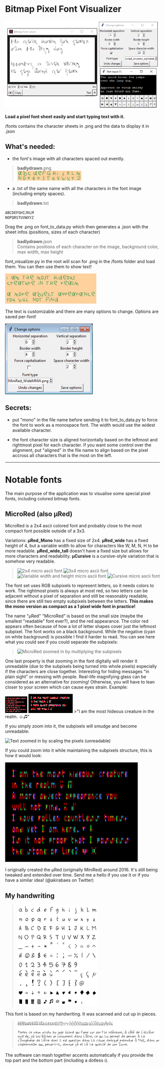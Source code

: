 # Bitmap Pixel Font Visualizer

![Screenshot of the program at 04-12-19](images/readme/program_screenshot_04-12-19.png)

**Load a pixel font sheet easily and start typing text with it.**

/fonts contains the character sheets in .png and the data to display it in .json

## What's needed:

- the font's image with all characters spaced out evently.

>**badlydrawn**.png  
![Badly drawn pixel font](fonts/badlydrawn.png)

- a .txt of the same name with all the characters in the font image (including empty spaces).

>**badlydrawn**.txt  
~~~~
ABCDEFGHIJKLM  
NOPQRSTUVWXYZ  
~~~~

Drag the .png on font_to_data.py which then generates a .json with the sheet infos (positions, sizes of each character)

>**badlydrawn**.json  
Contains positions of each character on the image, background color, max width, max height

font_visualizer.py in the root will scan for .png in the /fonts folder and load them. You can then use them to show text!

![Badly drawn text using the pixel font](images/readme/hideous_drawn.png)

The text is customizable and there are many options to change. Options are saved per-font!

![Visual of the options window](images/readme/optionswindow_screenshot.png)


## Secrets: 

- put "mono" in the file name before sending it to font_to_data.py to force the font to work as a  monospace font. The width would use the widest available character.

- the font character size is aligned horizontally based on the leftmost and rightmost pixel for each character. If you want some control over the alignment, put "aligned" in the file name to align based on the pixel accross all characters that is the most on the left.

----

# Notable fonts

The main purpose of the application was to visualise some special pixel fonts, including colored bitmap fonts.

## **MicroRed** (also µRed)

MicroRed is a 2x4 ascii colored font and probably close to the most compact font possible outside of a 3x3.

Variations: **µRed_Mono** has a fixed size of 2x4. **µRed_wide** has a fixed height of 4, but a variable width to allow for characters like W, M, N, H to be more readable. **µRed_wide_tall** doesn't have a fixed size but allows for more characters and readability. **µCursive** is a cursive-style variation that is somehow very readable.

>![2x4 micro ascii font](images/readme/µRed_mono.png) ![3x4 micro ascii font](images/readme/µRed_wide.png) ![Variable width and height micro ascii font](images/readme/µRed_wide_tall.png) ![Cursive micro ascii font](images/readme/µCursive.png)

The font set uses RGB subpixels to represent letters, so it needs colors to work. The rightmost pixels is always at most red, so two letters can be adjacent without a pixel of separation and still be reasonably readable, since there are still two empty subpixels between the letters. **This makes the mono version as compact as a 1 pixel wide font in practice!**

The name "µRed" "MicroRed" is based on the small size (maybe the smallest "readable" font ever?), and the red appearance. The color red appears often  because of how a lot of letter shapes cover just the leftmost subpixel. The font works on a black background. While the negative (cyan on white background) is possible I find it harder to read. You can see here what you could see if you could separate the subpixels:

>![MicroRed zoomed in by multiplying the subpixels](images/readme/µRed_wide.fullpixels_full_color.png)

One last property is that zooming in the font digitally will render it unreadable (due to the subpixels being turned into whole pixels) especially if the characters are close together. Interesting for hiding messages "in plain sight" or messing with people. Real-life magnifying glass can be considered as an alternative for zooming! Otherwise, you will have to lean closer to your screen which can cause eyes strain. Example:

![Example of output text](images/readme/hideous_screenshot.png) ![Example of digitally zoomed text (X2)](images/readme/hideous_zoomed.png) >"I am the most hideous creature in the realm. ☺♫"

If you simply zoom into it, the subpixels will smudge and become unreadable:

![Text zoomed in by scaling the pixels (unreadable)](images/readme/hideous_screenshot.x6.png)

If you could zoom into it while maintaining the subpixels structure, this is how it would look:

![Text zoomed in by multiplying the subpixels](images/readme/hideous_screenshot.fullpixels_full_color.png)

I originally created the µRed (originally MiniRed) around 2016. It's still being tweaked and extended over time. Send me a hello if you use it or if you have a similar idea! (@akirabaes on Twitter)

## **My handwriting**

>![Font of my handwriting](fonts/my_handwriting_black.png) 

This font is based on my handwriting. It was scanned and cut up in pieces. 

>![Showing off the accents capabilities](images/readme/accents_showoff.png)

The software can mash together accents automatically if you provide the top part and the bottom part (including a dotless ı).
